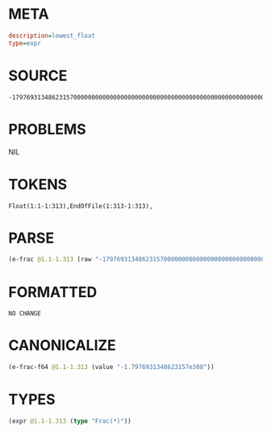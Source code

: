 # META
~~~ini
description=lowest_float
type=expr
~~~
# SOURCE
~~~roc
-179769313486231570000000000000000000000000000000000000000000000000000000000000000000000000000000000000000000000000000000000000000000000000000000000000000000000000000000000000000000000000000000000000000000000000000000000000000000000000000000000000000000000000000000000000000000000000000000000000000000000000000.0
~~~
# PROBLEMS
NIL
# TOKENS
~~~zig
Float(1:1-1:313),EndOfFile(1:313-1:313),
~~~
# PARSE
~~~clojure
(e-frac @1.1-1.313 (raw "-179769313486231570000000000000000000000000000000000000000000000000000000000000000000000000000000000000000000000000000000000000000000000000000000000000000000000000000000000000000000000000000000000000000000000000000000000000000000000000000000000000000000000000000000000000000000000000000000000000000000000000000.0"))
~~~
# FORMATTED
~~~roc
NO CHANGE
~~~
# CANONICALIZE
~~~clojure
(e-frac-f64 @1.1-1.313 (value "-1.7976931348623157e308"))
~~~
# TYPES
~~~clojure
(expr @1.1-1.313 (type "Frac(*)"))
~~~
